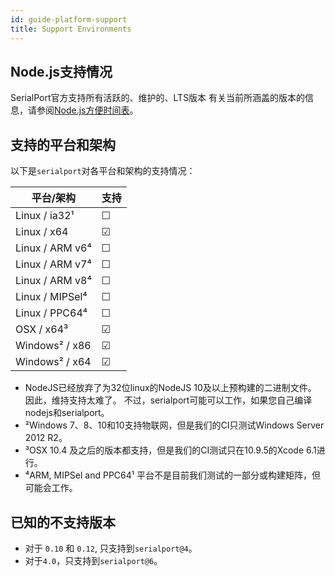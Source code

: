 ```yaml
---
id: guide-platform-support
title: Support Environments
---
```

## Node.js支持情况

SerialPort官方支持所有活跃的、维护的、LTS版本 有关当前所涵盖的版本的信息，请参阅[Node.js方便时间表](https://github.com/nodejs/Release#release-schedule)。

## 支持的平台和架构

以下是`serialport`对各平台和架构的支持情况：

| 平台/架构           | 支持 |
| --------------- | -- |
| Linux / ia32¹   | ☐  |
| Linux / x64     | ☑  |
| Linux / ARM v6⁴ | ☐  |
| Linux / ARM v7⁴ | ☐  |
| Linux / ARM v8⁴ | ☐  |
| Linux / MIPSel⁴ | ☐  |
| Linux / PPC64⁴  | ☐  |
| OSX / x64³      | ☑  |
| Windows² / x86  | ☑  |
| Windows² / x64  | ☑  |

- NodeJS已经放弃了为32位linux的NodeJS 10及以上预构建的二进制文件。 因此，维持支持太难了。 不过，serialport可能可以工作，如果您自己编译nodejs和serialport。
- ²Windows 7、8、10和10支持物联网，但是我们的CI只测试Windows Server 2012 R2。
- ³OSX 10.4 及之后的版本都支持，但是我们的CI测试只在10.9.5的Xcode 6.1进行。
- ⁴ARM, MIPSel and PPC64¹ 平台不是目前我们测试的一部分或构建矩阵，但可能会工作。

## 已知的不支持版本

- 对于 `0.10` 和 `0.12`, 只支持到`serialport@4`。
- 对于`4.0`，只支持到`serialport@6`。
